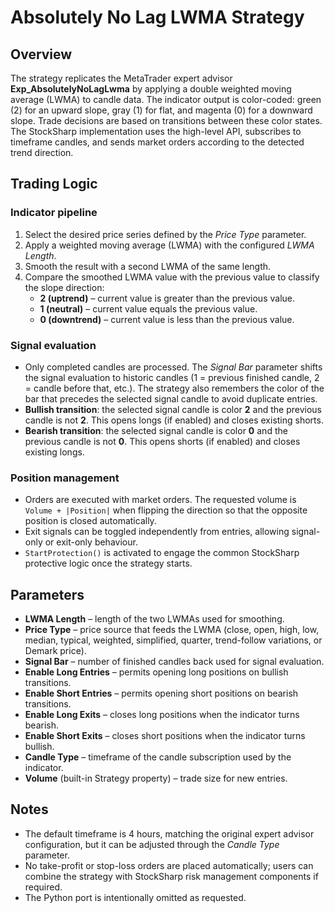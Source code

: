 # Absolutely No Lag LWMA Strategy

## Overview
The strategy replicates the MetaTrader expert advisor **Exp_AbsolutelyNoLagLwma** by applying a double weighted moving average (LWMA) to candle data. The indicator output is color-coded: green (2) for an upward slope, gray (1) for flat, and magenta (0) for a downward slope. Trade decisions are based on transitions between these color states. The StockSharp implementation uses the high-level API, subscribes to timeframe candles, and sends market orders according to the detected trend direction.

## Trading Logic
### Indicator pipeline
1. Select the desired price series defined by the *Price Type* parameter.
2. Apply a weighted moving average (LWMA) with the configured *LWMA Length*.
3. Smooth the result with a second LWMA of the same length.
4. Compare the smoothed LWMA value with the previous value to classify the slope direction:
   - **2 (uptrend)** – current value is greater than the previous value.
   - **1 (neutral)** – current value equals the previous value.
   - **0 (downtrend)** – current value is less than the previous value.

### Signal evaluation
- Only completed candles are processed. The *Signal Bar* parameter shifts the signal evaluation to historic candles (1 = previous finished candle, 2 = candle before that, etc.). The strategy also remembers the color of the bar that precedes the selected signal candle to avoid duplicate entries.
- **Bullish transition**: the selected signal candle is color **2** and the previous candle is not **2**. This opens longs (if enabled) and closes existing shorts.
- **Bearish transition**: the selected signal candle is color **0** and the previous candle is not **0**. This opens shorts (if enabled) and closes existing longs.

### Position management
- Orders are executed with market orders. The requested volume is `Volume + |Position|` when flipping the direction so that the opposite position is closed automatically.
- Exit signals can be toggled independently from entries, allowing signal-only or exit-only behaviour.
- `StartProtection()` is activated to engage the common StockSharp protective logic once the strategy starts.

## Parameters
- **LWMA Length** – length of the two LWMAs used for smoothing.
- **Price Type** – price source that feeds the LWMA (close, open, high, low, median, typical, weighted, simplified, quarter, trend-follow variations, or Demark price).
- **Signal Bar** – number of finished candles back used for signal evaluation.
- **Enable Long Entries** – permits opening long positions on bullish transitions.
- **Enable Short Entries** – permits opening short positions on bearish transitions.
- **Enable Long Exits** – closes long positions when the indicator turns bearish.
- **Enable Short Exits** – closes short positions when the indicator turns bullish.
- **Candle Type** – timeframe of the candle subscription used by the indicator.
- **Volume** (built-in Strategy property) – trade size for new entries.

## Notes
- The default timeframe is 4 hours, matching the original expert advisor configuration, but it can be adjusted through the *Candle Type* parameter.
- No take-profit or stop-loss orders are placed automatically; users can combine the strategy with StockSharp risk management components if required.
- The Python port is intentionally omitted as requested.
